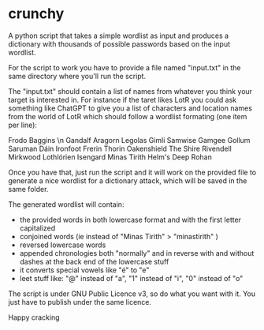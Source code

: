 # crunchy
A python script that takes a simple wordlist as input and produces a dictionary with thousands of possible passwords based on the input wordlist. 


For the script to work you have to provide a file named "input.txt" in the same directory where you'll run the script.

The "input.txt" should contain a list of names from whatever you think your target is interested in. For instance if the taret likes LotR you could ask something like ChatGPT to give you a list of characters and location names from the world of LotR which should follow a wordlist formating (one item per line):

Frodo Baggins \n
Gandalf
Aragorn
Legolas
Gimli
Samwise Gamgee
Gollum
Saruman 
Dáin Ironfoot
Frerin
Thorin Oakenshield
The Shire
Rivendell
Mirkwood
Lothlórien
Isengard
Minas Tirith
Helm's Deep
Rohan

Once you have that, just run the script and it will work on the provided file to generate a nice wordlist for a dictionary attack, which will be saved in the same folder.

The generated wordlist will contain:
 - the provided words in both lowercase format and with the first letter capitalized
 - conjoined words (ie instead of "Minas Tirith" > "minastirith" )
 - reversed lowercase words
 - appended chronologies both "normally" and in reverse with and without dashes at the back end of the lowercase stuff
 - it converts special vowels like "é" to "e"
 - leet stuff like: 
   "@" instead of "a",
   "1" instead of "i",
   "0" instead of "o"



The script is under GNU Public Licence v3, so do what you want with it. You just have to publish under the same licence.

Happy cracking
